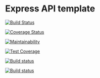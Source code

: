 # Express API template

[![Build Status](https://app.travis-ci.com/Jobe95/express-api-template.svg?branch=main)](https://app.travis-ci.com/Jobe95/express-api-template)

[![Coverage Status](https://coveralls.io/repos/github/Jobe95/express-api-template/badge.svg?branch=main)](https://coveralls.io/github/Jobe95/express-api-template?branch=main)

[![Maintainability](https://api.codeclimate.com/v1/badges/8b4fee3bf900cc053339/maintainability)](https://codeclimate.com/github/Jobe95/express-api-template/maintainability)

[![Test Coverage](https://api.codeclimate.com/v1/badges/8b4fee3bf900cc053339/test_coverage)](https://codeclimate.com/github/Jobe95/express-api-template/test_coverage)

[![Build status](https://ci.appveyor.com/api/projects/status/9t38s1d637isaunn/branch/main?svg=true)](https://ci.appveyor.com/project/Jobe95/express-api-template/branch/main)

[![Build status](https://ci.appveyor.com/api/projects/status/9t38s1d637isaunn?svg=true)](https://ci.appveyor.com/project/Jobe95/express-api-template)

